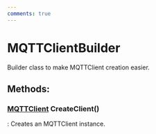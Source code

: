 ```yaml
---
comments: true
---
```

# MQTTClientBuilder

Builder class to make MQTTClient creation easier. 


## **Methods**:

### [MQTTClient](MQTTClient.md) CreateClient()
: Creates an MQTTClient instance. 